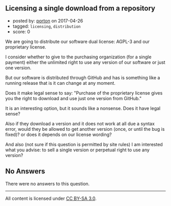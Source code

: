 ## Licensing a single download from a repository

- posted by: [porton](https://stackexchange.com/users/457033/porton) on 2017-04-26
- tagged: `licensing`, `distribution`
- score: 0

We are going to distribute our software dual license: AGPL-3 and our proprietary license.

I consider whether to give to the purchasing organization (for a single payment) either the unlimited right to use any version of our software or just one version.

But our software is distributed through GitHub and has is something like a running release that is it can change at any moment.

Does it make legal sense to say: "Purchase of the proprietary license gives you the right to download and use just one version from GitHub."

It is an interesting option, but it sounds like a nonsense. Does it have legal sense?

Also if they download a version and it does not work at all due a syntax error, would they be allowed to get another version (once, or until the bug is fixed)? or does it depends on our license wording?

And also (not sure if this question is permitted by site rules) I am interested what you advise: to sell a single version or perpetual right to use any version?

## No Answers

There were no answers to this question.


---

All content is licensed under [CC BY-SA 3.0](https://creativecommons.org/licenses/by-sa/3.0/).
